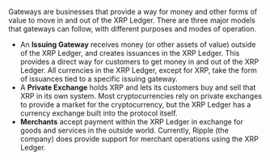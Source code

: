 Gateways are businesses that provide a way for money and other forms of value to move in and out of the XRP Ledger. There are three major models that gateways can follow, with different purposes and modes of operation.

* An **Issuing Gateway** receives money (or other assets of value) outside of the XRP Ledger, and creates issuances in the XRP Ledger. This provides a direct way for customers to get money in and out of the XRP Ledger. All currencies in the XRP Ledger, except for XRP, take the form of issuances tied to a specific issuing gateway.
* A **Private Exchange** holds XRP and lets its customers buy and sell that XRP in its own system. Most cryptocurrencies rely on private exchanges to provide a market for the cryptocurrency, but the XRP Ledger has a currency exchange built into the protocol itself.
* **Merchants** accept payment within the XRP Ledger in exchange for goods and services in the outside world. Currently, Ripple (the company) does provide support for merchant operations using the XRP Ledger.
